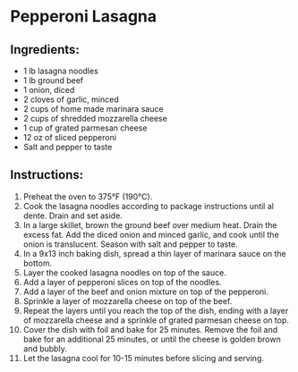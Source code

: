 # Pepperoni Lasagna

## Ingredients:
- 1 lb lasagna noodles
- 1 lb ground beef
- 1 onion, diced
- 2 cloves of garlic, minced
- 2 cups of home made marinara sauce
- 2 cups of shredded mozzarella cheese
- 1 cup of grated parmesan cheese
- 12 oz of sliced pepperoni
- Salt and pepper to taste

## Instructions:
1. Preheat the oven to 375°F (190°C).
2. Cook the lasagna noodles according to package instructions until al dente. Drain and set aside.
3. In a large skillet, brown the ground beef over medium heat. Drain the excess fat. Add the diced onion and minced garlic, and cook until the onion is translucent. Season with salt and pepper to taste.
4. In a 9x13 inch baking dish, spread a thin layer of marinara sauce on the bottom.
5. Layer the cooked lasagna noodles on top of the sauce.
6. Add a layer of pepperoni slices on top of the noodles.
7. Add a layer of the beef and onion mixture on top of the pepperoni.
8. Sprinkle a layer of mozzarella cheese on top of the beef.
9. Repeat the layers until you reach the top of the dish, ending with a layer of mozzarella cheese and a sprinkle of grated parmesan cheese on top.
10. Cover the dish with foil and bake for 25 minutes. Remove the foil and bake for an additional 25 minutes, or until the cheese is golden brown and bubbly.
11. Let the lasagna cool for 10-15 minutes before slicing and serving.
